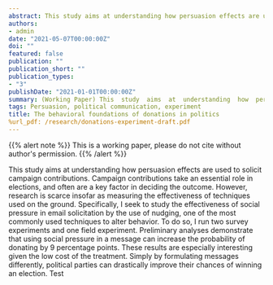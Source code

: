 ```yaml
---
abstract: This study aims at understanding how persuasion effects are used to solicit campaign contributions. Campaign contributions take an essential role in elections, and often are a key factor in deciding the outcome. However, research is scarce insofar as measuring the effectiveness of techniques used on the ground. Specifically, I seek to study the effectiveness of social pressure in email solicitation by the use of nudging, one of the most commonly used techniques to alter behavior. To do so, I run two survey experiments and one field experiment. Preliminary analyses demonstrate that using social pressure in a message can increase the probability of donating by 9 percentage points. These results are especially interesting given the low cost of the treatment. Simply by formulating messages differently, political parties can drastically improve their chances of winning an election. Test
authors:
- admin
date: "2021-05-07T00:00:00Z"
doi: ""
featured: false
publication: ""
publication_short: ""
publication_types:
- "3"
publishDate: "2021-01-01T00:00:00Z"
summary: (Working Paper) This  study  aims  at  understanding  how  persuasion  effects  are  used  to  solicit  campaign contributions with survey and field experiments.
tags: Persuasion, political communication, experiment
title: The behavioral foundations of donations in politics
%url_pdf: /research/donations-experiment-draft.pdf
---
```


{{% alert note %}}
This is a working paper, please do not cite without author's permission. 
{{% /alert %}}

This study aims at understanding how persuasion effects are used to solicit campaign contributions. Campaign contributions take an essential role in elections, and often are a key factor in deciding the outcome. However, research is scarce insofar as measuring the effectiveness of techniques used on the ground. Specifically, I seek to study the effectiveness of social pressure in email solicitation by the use of nudging, one of the most commonly used techniques to alter behavior. To do so, I run two survey experiments and one field experiment. Preliminary analyses demonstrate that using social pressure in a message can increase the probability of donating by 9 percentage points. These results are especially interesting given the low cost of the treatment. Simply by formulating messages differently, political parties can drastically improve their chances of winning an election. Test